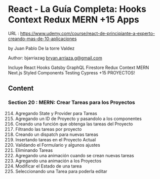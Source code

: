 # React - La Guía Completa: Hooks Context Redux MERN +15 Apps

URL : https://www.udemy.com/course/react-de-principiante-a-experto-creando-mas-de-10-aplicaciones

by Juan Pablo De la torre Valdez

Author: bjarriazag <bryan.arriaza.g@gmail.com>

Incluye React Hooks Gatsby GraphQL Firestore Redux Context MERN Next.js Styled Components Testing Cypress +15 PROYECTOS!

## Content

### Section 20 : MERN: Crear Tareas para los Proyectos

214. Agregando State y Provider para Tareas
215. Agregando un ID de Proyecto y pasandolo a los componentes
216. Creando una función que obtenga las tareas del Proyecto
217. Filtrando las tareas por proyecto
218. Creando un dispatch para nuevas tareas
219. Insertando tareas en el Proyecto Actual
220. Validando el Formulario y algunos ajustes
221. Eliminando Tareas
222. Agregando una animación cuando se crean nuevas tareas
223. Agregando una animación a los Proyectos
224. Modificar el Estado de una tarea
225. Seleccionando una Tarea para poderla editar
